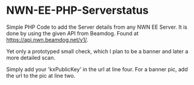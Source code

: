 # NWN-EE-PHP-Serverstatus
Simple PHP Code to add the Server details from any NWN EE Server. It is done by using the given API from Beamdog.
Found at https://api.nwn.beamdog.net/v1/.

Yet only a prototyped small check, which I plan to be a banner and later a more detailed scan.

Simply add your 'kxPublicKey' in the url at line four.
For a banner pic, add the url to the pic at line two.
